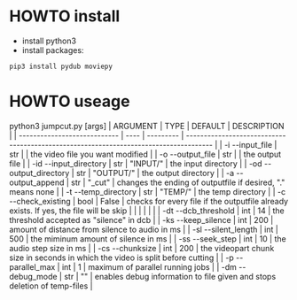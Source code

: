 # HOWTO install

- install python3
- install packages:
```
pip3 install pydub moviepy 

```

# HOWTO useage

python3 jumpcut.py [args]
| ARGUMENT                     | TYPE | DEFAULT   | DESCRIPTION                                                                           |
| ---------------------------- | ---- | --------- | ------------------------------------------------------------------------------------- |
| -i        --input_file       | str  |           | the video file you want modified                                                      |
| -o        --output_file      | str  |           | the output file                                                                       |
| -id       --input_directory  | str  | "INPUT/"  | the input directory                                                                   |
| -od       --output_directory | str  | "OUTPUT/" | the output directory                                                                  |
| -a        --output_append    | str  | "_cut"    | changes the ending of outputfile if desired, \".\" means none                         |
| -t        --temp_directory   | str  | "TEMP/"   | the temp directory                                                                    |
| -c        --check_existing   | bool | False     | checks for every file if the outputfile already exists. If yes, the file will be skip |
|                              |      |           |                                                                                       |
| -dt       --dcb_threshold    | int  | 14        | the threshold accepted as \"silence\" in dcb                                          |
| -ks       --keep_silence     | int  | 200       | amount of distance from silence to audio in ms                                        |
| -sl       --silent_length    | int  | 500       | the miminum amount of silence in ms                                                   |
| -ss       --seek_step        | int  | 10        | the audio step size in ms                                                             |
| -cs       --chunksize        | int  | 200       | the videopart chunk size in seconds in which the video is split before cutting        |
| -p        --parallel_max     | int  | 1         | maximum of parallel running jobs                                                      |
| -dm       --debug_mode       | str  | ""        | enables debug information to file given and stops deletion of temp-files              |
